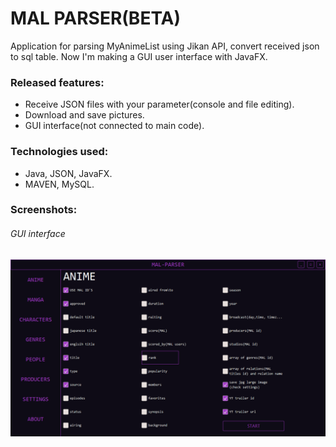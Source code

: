 
# MAL PARSER(BETA)
Application for parsing MyAnimeList using Jikan API, convert received json to sql table.
Now I'm making a GUI user interface with JavaFX.
### Released features:

* Receive JSON files with your parameter(console and file editing).
* Download and save pictures.
* GUI interface(not connected to main code).

### Technologies used:

* Java, JSON, JavaFX.
* MAVEN, MySQL.

### Screenshots:
###### GUI interface
![alt text](pic_1.png)